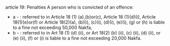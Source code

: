 article 19: Penalties
A person who is convicted of an offence:
<ul>
			<li>a - : referred to in Article 18 (1) (a),(b)or(c), Article 18 (1)(d)(i), Article 18(1)(e)or(f) or Article 18(2)(a), (b)(i), (c)(i), (d)(i), (e)(i), (g) or (h) is liable to a fine not exceeding 50,000 Nakfa,<ul>
			</ul></li>			<li>b - : referred to in Art 18 (1) (d) (ii), or Art 18(2) (b) (ii), (c) (ii), (d) (ii), or (e) (ii), (f) or (i) is liable to a fine not exceeding 20,000 Nakfa.<ul>
			</ul></li></ul>